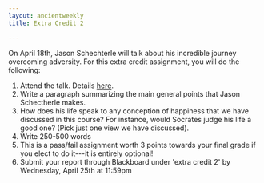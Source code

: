 ```yaml
---
layout: ancientweekly
title: Extra Credit 2

---
```


On April 18th, Jason Schechterle will talk about his incredible journey overcoming adversity. For this extra credit assignment, you will do the following: 

1. Attend the talk. Details [here](/ancient/extra/jason.pdf).
2. Write a paragraph summarizing the main general points that Jason Schectherle makes. 
3. How does his life speak to any conception of happiness that we have discussed in this course? For instance, would Socrates judge his life a good one? (Pick just one view we have discussed).
5. Write 250-500 words
6. This is a pass/fail assignment worth 3 points towards your final grade if you elect to do it---it is entirely optional!
7. Submit your report through Blackboard under 'extra credit 2' by Wednesday, April 25th at 11:59pm